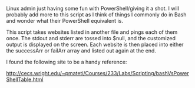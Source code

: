 Linux admin just having some fun with PowerShell/giving it a shot. I will
probably add more to this script as I think of things I commonly do in Bash
and wonder what their PowerShell equivalent is.

This script takes websites listed in another file and pings each of them once.
The stdout and stderr are tossed into $null, and the customized output is 
displayed on the screen. Each website is then placed into either the successArr
or failArr array and listed out again at the end.

I found the following site to be a handy reference:

http://cecs.wright.edu/~pmateti/Courses/233/Labs/Scripting/bashVsPowerShellTable.html
